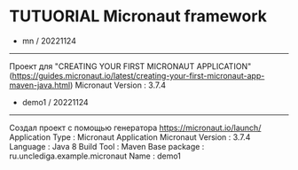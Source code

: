 TUTUORIAL
Micronaut framework
====================
* mn / 20221124
-----
   Проект для "CREATING YOUR FIRST MICRONAUT APPLICATION" (https://guides.micronaut.io/latest/creating-your-first-micronaut-app-maven-java.html)
   Micronaut Version : 3.7.4

* demo1 / 20221124
-----
   Создал проект с помощью генератора https://micronaut.io/launch/
         Application Type  : Micronaut Application
         Micronaut Version : 3.7.4
         Language          : Java 8
         Build Tool        : Maven 
         Base package      : ru.unclediga.example.micronaut
         Name              : demo1
          

